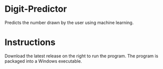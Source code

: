 # Digit-Predictor
Predicts the number drawn by the user using machine learning.

# Instructions
Download the latest release on the right to run the program. The program is packaged into a Windows executable. 
